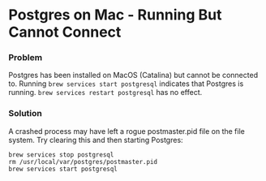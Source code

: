 # Postgres on Mac - Running But Cannot Connect

### Problem

Postgres has been installed on MacOS (Catalina) but cannot be connected to. Running `brew services start postgresql` indicates that Postgres is running. `brew services restart postgresql` has no effect.

### Solution

A crashed process may have left a rogue postmaster.pid file on the file system. Try clearing this and then starting Postgres:

  ```
  brew services stop postgresql
  rm /usr/local/var/postgres/postmaster.pid 
  brew services start postgresql
  ```
